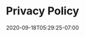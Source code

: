 ---
title: Privacy Policy
layout: standalone
date: '2020-09-18T05:29:25-07:00'
url: "/privacy-policy"

---